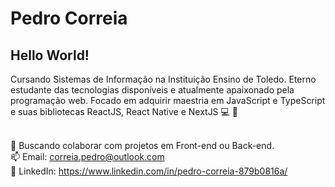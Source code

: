 # Pedro Correia

## Hello World!
Cursando Sistemas de Informação na Instituição Ensino de Toledo.
Eterno estudante das tecnologias disponíveis e atualmente apaixonado pela programação web. Focado em adquirir maestria em JavaScript e TypeScript e suas bibliotecas ReactJS, React Native e NextJS :computer: :rocket:

<br/> :purple_heart: Buscando colaborar com projetos em Front-end ou Back-end.
<br/> :mailbox: Email: correia.pedro@outlook.com
<br/> :email: LinkedIn: https://www.linkedin.com/in/pedro-correia-879b0816a/
